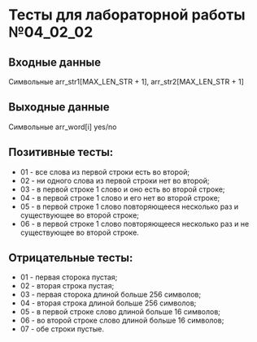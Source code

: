 # Тесты для лабораторной работы №04_02_02

## Входные данные
Символьные arr_str1[MAX_LEN_STR + 1], arr_str2[MAX_LEN_STR + 1]

## Выходные данные
Символьные arr_word[i] yes/no

## Позитивные тесты:
- 01 - все слова из первой строки есть во второй;
- 02 - ни одного слова из первой строки нет во второй;
- 03 - в первой строке 1 слово и оно есть во второй строке;
- 04 - в первой строке 1 слово и его нет во второй строке;
- 05 - в первой строке 1 слово повторяющееся несколько раз и существующее во второй строке;
- 06 - в первой строке 1 слово повторяющееся несколько раз и не существующее во второй строке.

## Отрицательные тесты:
- 01 - первая сторока пустая;
- 02 - вторая строка пустая;
- 03 - первая сторока длиной больше 256 символов;
- 04 - вторая строка длиной больше 256 символов;
- 05 - в первой строке слово длиной больше 16 символов;
- 06 - во второй строке слово длиной больше 16 символов;
- 07 - обе строки пустые.
